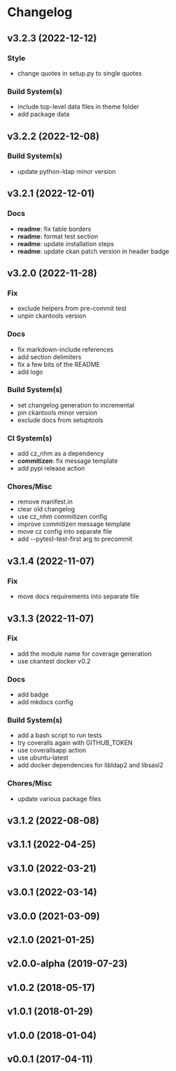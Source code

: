 # Changelog

## v3.2.3 (2022-12-12)

### Style

- change quotes in setup.py to single quotes

### Build System(s)

- include top-level data files in theme folder
- add package data

## v3.2.2 (2022-12-08)

### Build System(s)

- update python-ldap minor version

## v3.2.1 (2022-12-01)

### Docs

- **readme**: fix table borders
- **readme**: format test section
- **readme**: update installation steps
- **readme**: update ckan patch version in header badge

## v3.2.0 (2022-11-28)

### Fix

- exclude helpers from pre-commit test
- unpin ckantools version

### Docs

- fix markdown-include references
- add section delimiters
- fix a few bits of the README
- add logo

### Build System(s)

- set changelog generation to incremental
- pin ckantools minor version
- exclude docs from setuptools

### CI System(s)

- add cz_nhm as a dependency
- **commitizen**: fix message template
- add pypi release action

### Chores/Misc

- remove manifest.in
- clear old changelog
- use cz_nhm commitizen config
- improve commitizen message template
- move cz config into separate file
- add --pytest-test-first arg to precommit

## v3.1.4 (2022-11-07)

### Fix

- move docs requirements into separate file

## v3.1.3 (2022-11-07)

### Fix

- add the module name for coverage generation
- use ckantest docker v0.2

### Docs

- add badge
- add mkdocs config

### Build System(s)

- add a bash script to run tests
- try coveralls again with GITHUB_TOKEN
- use coverallsapp action
- use ubuntu-latest
- add docker dependencies for libldap2 and libsasl2

### Chores/Misc

- update various package files

## v3.1.2 (2022-08-08)

## v3.1.1 (2022-04-25)

## v3.1.0 (2022-03-21)

## v3.0.1 (2022-03-14)

## v3.0.0 (2021-03-09)

## v2.1.0 (2021-01-25)

## v2.0.0-alpha (2019-07-23)

## v1.0.2 (2018-05-17)

## v1.0.1 (2018-01-29)

## v1.0.0 (2018-01-04)

## v0.0.1 (2017-04-11)
